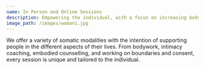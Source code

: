 ```yaml
---
name: In Person and Online Sessions
description: Empowering the individual, with a focus on increasing body awareness, physical comfort and connection to self. 
image_path: /images/woman1.jpg
---
```


We offer a variety of somatic modalities with the intention of supporting people in the different aspects of
their lives. From bodywork, intimacy coaching, embodied counselling, and working on boundaries and consent,
every session is unique and tailored to the individual.
